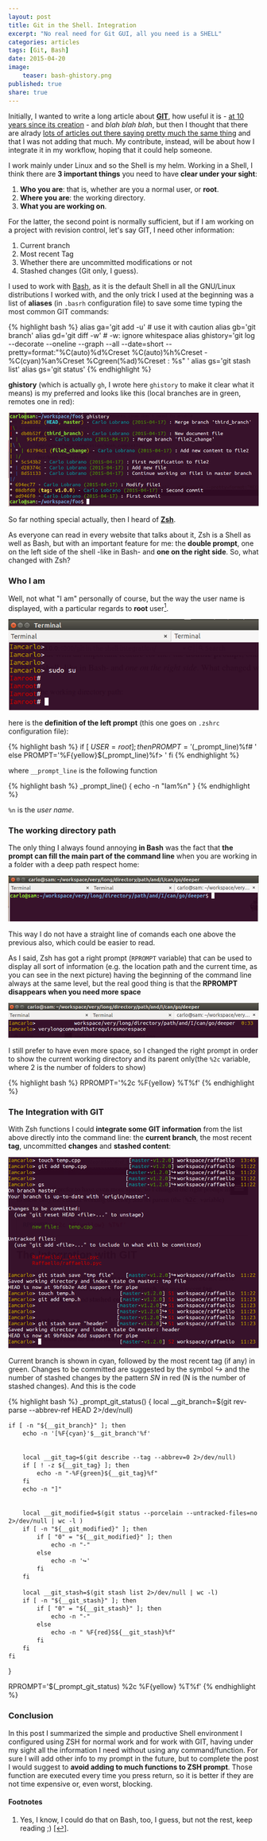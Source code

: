 ```yaml
---
layout: post
title: Git in the Shell. Integration
excerpt: "No real need for Git GUI, all you need is a SHELL"
categories: articles
tags: [Git, Bash]
date: 2015-04-20
image:
    teaser: bash-ghistory.png
published: true
share: true
---
```


Initially, I wanted to write a long article about [**GIT**](http://git-scm.com/), how useful it is - [at 10 years since its creation](https://www.atlassian.com/git/articles/10-years-of-git/) - and *blah blah blah*, but then I thought that there are alrady [lots of articles out there saying pretty much the same thing](https://www.google.it/search?client=ubuntu&hs=6Sm&channel=fs&q=git+how+to&oq=git+how+to&gs_l=serp.3...9121.9812.0.10076.7.6.0.0.0.0.0.0..0.0.msedr...0...1c.1.64.serp..7.0.0.vaBWCreLahE) and that I was not adding that much. My contribute, instead, will be about how I integrate it in my workflow, hoping that it could help someone.

I work mainly under Linux and so the Shell is my helm. Working in a Shell, I think there are **3 important things** you need to have **clear under your sight**:

1. **Who you are**: that is, whether are you a normal user, or **root**.
2. **Where you are**: the working directory.
3. **What you are working on**.

For the latter, the second point is normally sufficient, but if I am working on a project with revision control, let's say GIT, I need other information:

1. Current branch
2. Most recent Tag
3. Whether there are uncommitted modifications or not
4. Stashed changes (Git only, I guess).

I used to work with [Bash](https://www.gnu.org/software/bash/), as it is the default Shell in all the GNU/Linux distributions I worked with, and the only trick I used at the beginning was a list of **aliases** (in `.basrh` configuration file) to save some time typing the most common GIT commands:

{% highlight bash %}
alias ga='git add -u'       # use it with caution
alias gb='git branch'
alias gd='git diff -w'      # -w: ignore whitespace
alias ghistory='git log --decorate --oneline --graph --all --date=short --pretty=format:"%C(auto)%d%Creset %C(auto)%h%Creset - %C(cyan)%an%Creset %Cgreen(%ad)%Creset : %s" '
alias gs='git stash list'
alias gs='git status'
{% endhighlight %}

**ghistory** (which is actually `gh`, I wrote here `ghistory` to make it clear what it means) is my preferred and looks like this (local branches are in green, remotes one in red):

![ghistory](/images/bash-ghistory.png)


So far nothing special actually, then I heard of [**Zsh**](http://zsh.sourceforge.net/).

As everyone can read in every website that talks about it, Zsh is a Shell as well as Bash, but with an important feature for me: the **double prompt**, one on the left side of the shell -like in Bash- and **one on the right side**. So, what changed with Zsh?

### Who I am

Well, not what "I am" personally of course, but the way the user name is displayed, with a particular regards to **root** user<a rel="nofollow" href="#footnote1" id="ref_footnote1"><sup>1</sup></a>.

![iamroot](/images/iamroot.png)

here is the **definition of the left prompt** (this one goes on `.zshrc` configuration file):

{% highlight bash %}
if [ ${USER} = root ]; then
    PROMPT='%F{red}$(_prompt_line)%f# '
else
    PROMPT='%F{yellow}$(_prompt_line)%f> '
fi
{% endhighlight %}

where `__prompt_line` is the following function

{% highlight bash %}
_prompt_line()
{
    echo -n "Iam%n"
}
{% endhighlight %}

`%n` is the *user name*.

### The working directory path

The only thing I always found annoying **in Bash** was the fact that **the prompt can fill the main part of the command line** when you are working in a folder with a deep path respect home:

![bash-long-path](/images/bash-long-path.png)

This way I do not have a straight line of comands each one above the previous also, which could be easier to read.

As I said, Zsh has got a right prompt (`RPROMPT` variable) that can be used to display all sort of information (e.g. the location path and the current time, as you can see in the next picture) having the beginning of the command line always at the same level, but the real good thing is that the **RPROMPT disappears when you need more space**

![zsh-long-path](/images/zsh-long-path.png)

I still prefer to have even more space, so I changed the right prompt in order to show the current working directory and its parent only(the `%2c` variable, where 2 is the number of folders to show)

{% highlight bash %}
RPROMPT='%2c %F{yellow} %T%f'
{% endhighlight %}

### The Integration with GIT

With Zsh functions I could **integrate some GIT information** from the list above directly into the command line: the **current branch**, the most recent **tag**, uncommitted **changes** and **stashed content**:


![zsh-with-git-info](/images/zsh-with-git.png)

Current branch is shown in cyan, followed by the most recent tag (if any) in green. Changes to be committed are suggested by the symbol *↪* and the number of stashed changes by the pattern *SN* in red (N is the number of stashed changes). And this is the code

{% highlight bash %}
_prompt_git_status()
{
    local __git_branch=$(git rev-parse --abbrev-ref HEAD 2>/dev/null)

    if [ -n "${__git_branch}" ]; then
        echo -n '[%F{cyan}'$__git_branch'%f'


        local __git_tag=$(git describe --tag --abbrev=0 2>/dev/null)
        if [ ! -z ${__git_tag} ]; then
            echo -n "-%F{green}${__git_tag}%f"
        fi
        echo -n "]"


        local __git_modified=$(git status --porcelain --untracked-files=no 2>/dev/null | wc -l )
        if [ -n "${__git_modified}" ]; then
            if [ "0" = "${__git_modified}" ]; then
                echo -n "-"
            else
                echo -n '↪'
            fi
        fi

        local __git_stash=$(git stash list 2>/dev/null | wc -l)
        if [ -n "${__git_stash}" ]; then
            if [ "0" = "${__git_stash}" ]; then
                echo -n "-"
            else
                echo -n " %F{red}S${__git_stash}%f"
            fi
        fi
    fi
}


RPROMPT='$(_prompt_git_status) %2c %F{yellow} %T%f'
{% endhighlight %}


### Conclusion

In this post I summarized the simple and productive Shell environment I configured using ZSH for normal work and for work with GIT, having under my sight all the information I need without using any command/function. For sure I will add other info to my prompt in the future, but to complete the post I would suggest to **avoid adding to much functions to ZSH prompt**. Those function are executed every time you press return, so it is better if they are not time expensive or, even worst, blocking.



#### Footnotes
1. Yes, I know, I could do that on Bash, too, I guess, but not the rest, keep reading ;) <a rel="nofollow" href="#ref_footnote1" id="footnote1">[↩]</a>.

